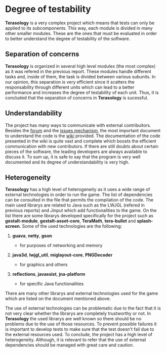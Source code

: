 # Degree of testability

**Terasology** is a very complex project which means that tests can only be applied to its subcomponents. This way, each module is divided in many other smaller modules. These are the ones that must be evaluated in order to better understand the degree of testability of the software.

## Separation of concerns

**Terasology** is organized in several high level modules (the most complex) as it was refered in the previous report. These modules handle different tasks and, inside of them, the task is divided between various subunits. In our opinion, this separation is very efficient since it scatters the responsability through different units which can lead to a better performance and increases the degree of testability of each unit. Thus, it is concluded that the separation of concerns in **Terasology** is sucessful.

## Understandability

The project has many ways to communicate with external contribuitors. Besides the [forum](http://forum.terasology.org/) and the [issues mechanism](https://github.com/MovingBlocks/Terasology/issues), the most important document to understand the code is the [wiki](https://github.com/MovingBlocks/Terasology/wiki) provided. The documentation of the code presented in the wiki is quite vast and complete which boosts the efficient communication with new contributors. If there are still doubts about certain pieces of the software, the leading developers are always available to discuss it. To sum up, it is safe to say that the program is very well documented and its degree of understandability is very high.

## Heterogeneity

**Terasology** has a high level of heterogeneity as it uses a wide range of external technologies in order to run the game. The list of dependencies can be consulted in the file that permits the compilation of the code. The main used librarys are related to Java such as the LWJGL (refered in previous reports) and Jinput which add functionalities to the game. On the list there are some librarys developed specifically for the project such as **gestalt-module**, **gestalt-asset-core**, **TeraMath**, **tera-bullet** and **splash-screen**. Some of the used technologies are the following:

1. **guava**, **netty**, **gson**
	* for purposes of networking and memory

2. **java3d**, **lwjgl_util**, **miglayout-core**, **PNGDecoder**
	* for graphics and others

3. **reflections**, **javassist**, **jna-platform**
	* for specific Java functionalities

There are many other librarys and external technologies used for the game which are listed on the document mentioned above.

The use of external technologies can be problematic due to the fact that it is not very clear whether the librarys are completely trustworthy or not. In **Terasology** the used librarys are well known so there should be no problems due to the use of those resources. To prevent possible failures it is important to develop tests to make sure that the test doesn't fail due to the external resources used. To conclude, the project has a high level of heterogeneity. Although, it is relevant to refer that the use of external dependencies should be managed with great care and caution. 
